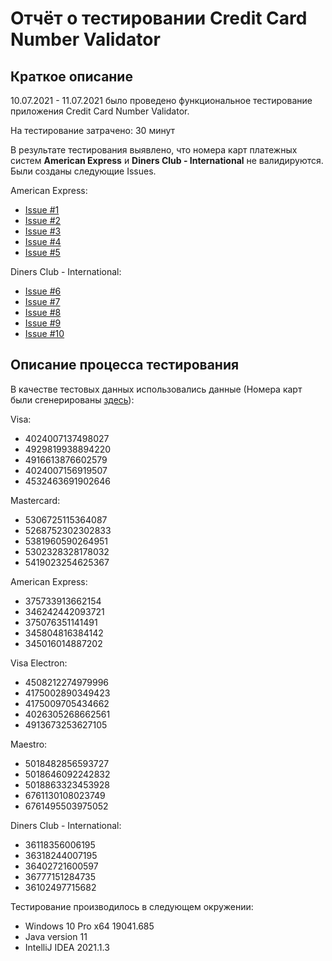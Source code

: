 # Отчёт о тестировании Credit Card Number Validator

## Краткое описание

10.07.2021 - 11.07.2021 было проведено функциональное тестирование приложения Credit Card Number Validator.

На тестирование затрачено: 30 минут

В результате тестирования выявлено, что номера карт платежных систем **American Express** и **Diners Club - International** не валидируются.
Были созданы следующие Issues.

American Express:

* [Issue #1](https://github.com/Khzor/java1/issues/1)
* [Issue #2](https://github.com/Khzor/java1/issues/2)
* [Issue #3](https://github.com/Khzor/java1/issues/3)
* [Issue #4](https://github.com/Khzor/java1/issues/4)
* [Issue #5](https://github.com/Khzor/java1/issues/5)

Diners Club - International:

* [Issue #6](https://github.com/Khzor/java1/issues/6)
* [Issue #7](https://github.com/Khzor/java1/issues/7)
* [Issue #8](https://github.com/Khzor/java1/issues/8)
* [Issue #9](https://github.com/Khzor/java1/issues/9)
* [Issue #10](https://github.com/Khzor/java1/issues/10)


## Описание процесса тестирования

В качестве тестовых данных использовались данные (Номера карт были сгенерированы [здесь](https://www.freeformatter.com/credit-card-number-generator-validator.html)):

Visa:
* 4024007137498027 
* 4929819938894220
* 4916613876602579
* 4024007156919507
* 4532463691902646

Mastercard:
* 5306725115364087
* 5268752302302833
* 5381960590264951
* 5302328328178032
* 5419023254625367

American Express:
* 375733913662154
* 346242442093721
* 375076351141491
* 345804816384142
* 345016014887202

Visa Electron:
* 4508212274979996
* 4175002890349423
* 4175009705434662
* 4026305268662561
* 4913673253627105

Maestro:
* 5018482856593727
* 5018646092242832
* 5018863323453928
* 6761130108023749
* 6761495503975052

Diners Club - International:
* 36118356006195
* 36318244007195
* 36402721600597
* 36777151284735
* 36102497715682

Тестирование производилось в следующем окружении:
* Windows 10 Pro x64 19041.685
* Java version 11
* IntelliJ IDEA 2021.1.3